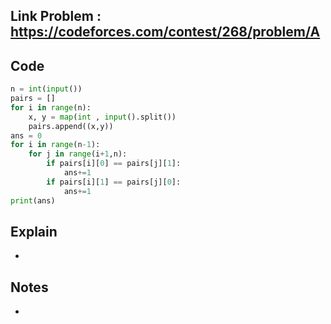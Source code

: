 ## **Link Problem** : https://codeforces.com/contest/268/problem/A


## **Code**

```python
n = int(input())
pairs = []
for i in range(n):
    x, y = map(int , input().split())
    pairs.append((x,y))
ans = 0
for i in range(n-1):
    for j in range(i+1,n):
        if pairs[i][0] == pairs[j][1]:
            ans+=1
        if pairs[i][1] == pairs[j][0]:
            ans+=1
print(ans)
```

## **Explain**
- 

## **Notes**
- 